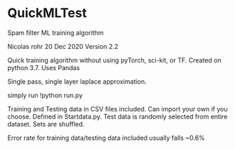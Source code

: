 # QuickMLTest
Spam filter ML training algorithm

Nicolas rohr
20 Dec 2020
Version 2.2

Quick training algorithm without using pyTorch, sci-kit, or TF.
Created on python 3.7. Uses Pandas

Single pass, single layer laplace approximation.

simply run !python run.py

Training and Testing data in CSV files included.  Can import your own if you choose.  Defined in Startdata.py.  Test data is randomly selected from entire dataset.  Sets are shuffled.

Error rate for training data/testing data included usually falls ~0.6%
